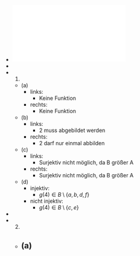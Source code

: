 - ![Blatt3.pdf](../assets/Blatt3_1667479484699_0.pdf)
-
- 1.
	- (a)
		- links:
			- Keine Funktion
		- rechts:
			- Keine Funktion
	- (b)
		- links:
			- 2 muss abgebildet werden
		- rechts:
			- 2 darf nur einmal abbilden
	- (c)
		- links:
			- Surjektiv nicht möglich, da B größer A
		- rechts:
			- Surjektiv nicht möglich, da B größer A
	- (d)
		- injektiv:
			- $g(4) \in B \setminus \{a,b,d,f\}$
		- nicht injektiv:
			- $g(4) \in B \setminus \{c,e\}$
-
- 2.
	- (a)
		-
